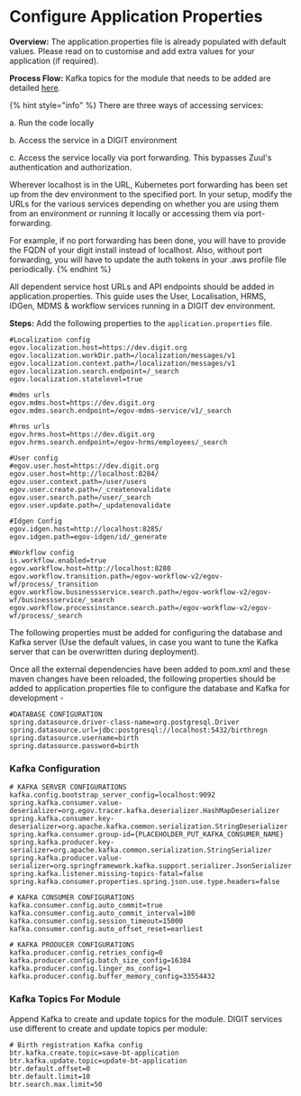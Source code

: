 # Configure Application Properties

**Overview:** The application.properties file is already populated with default values. Please read on to customise and add extra values for your application (if required).&#x20;

**Process Flow:** Kafka topics for the module that needs to be added are detailed [here](configure-application-properties.md#kafka-topics-for-module).&#x20;

{% hint style="info" %}
There are three ways of accessing services:

a. Run the code locally

b. Access the service in a DIGIT environment

c. Access the service locally via port forwarding. This bypasses Zuul's authentication and authorization.&#x20;

Wherever localhost is in the URL, Kubernetes port forwarding has been set up from the dev environment to the specified port. In your setup, modify the URLs for the various services depending on whether you are using them from an environment or running it locally or accessing them via port-forwarding.&#x20;

For example, if no port forwarding has been done, you will have to provide the FQDN of your digit install instead of localhost. Also, without port forwarding, you will have to update the auth tokens in your .aws profile file periodically.&#x20;
{% endhint %}

All dependent service host URLs and API endpoints should be added in application.properties. This guide uses the User, Localisation, HRMS, IDGen, MDMS & workflow services running in a DIGIT dev environment.&#x20;

**Steps:** Add the following properties to the `application.properties` file.

```properties
#Localization config
egov.localization.host=https://dev.digit.org
egov.localization.workDir.path=/localization/messages/v1
egov.localization.context.path=/localization/messages/v1
egov.localization.search.endpoint=/_search
egov.localization.statelevel=true

#mdms urls
egov.mdms.host=https://dev.digit.org
egov.mdms.search.endpoint=/egov-mdms-service/v1/_search

#hrms urls
egov.hrms.host=https://dev.digit.org
egov.hrms.search.endpoint=/egov-hrms/employees/_search

#User config
#egov.user.host=https://dev.digit.org
egov.user.host=http://localhost:8284/
egov.user.context.path=/user/users
egov.user.create.path=/_createnovalidate
egov.user.search.path=/user/_search
egov.user.update.path=/_updatenovalidate

#Idgen Config
egov.idgen.host=http://localhost:8285/
egov.idgen.path=egov-idgen/id/_generate

#Workflow config
is.workflow.enabled=true
egov.workflow.host=http://localhost:8280
egov.workflow.transition.path=/egov-workflow-v2/egov-wf/process/_transition
egov.workflow.businessservice.search.path=/egov-workflow-v2/egov-wf/businessservice/_search
egov.workflow.processinstance.search.path=/egov-workflow-v2/egov-wf/process/_search
```

The following properties must be added for configuring the database and Kafka server (Use the default values, in case you want to tune the Kafka server that can be overwritten during deployment).

Once all the external dependencies have been added to pom.xml and these maven changes have been reloaded, the following properties should be added to application.properties file to configure the database and Kafka for development -

```properties
#DATABASE CONFIGURATION
spring.datasource.driver-class-name=org.postgresql.Driver
spring.datasource.url=jdbc:postgresql://localhost:5432/birthregn
spring.datasource.username=birth
spring.datasource.password=birth
```

### Kafka Configuration

```properties
# KAFKA SERVER CONFIGURATIONS
kafka.config.bootstrap_server_config=localhost:9092
spring.kafka.consumer.value-deserializer=org.egov.tracer.kafka.deserializer.HashMapDeserializer
spring.kafka.consumer.key-deserializer=org.apache.kafka.common.serialization.StringDeserializer
spring.kafka.consumer.group-id={PLACEHOLDER_PUT_KAFKA_CONSUMER_NAME}
spring.kafka.producer.key-serializer=org.apache.kafka.common.serialization.StringSerializer
spring.kafka.producer.value-serializer=org.springframework.kafka.support.serializer.JsonSerializer
spring.kafka.listener.missing-topics-fatal=false
spring.kafka.consumer.properties.spring.json.use.type.headers=false

# KAFKA CONSUMER CONFIGURATIONS
kafka.consumer.config.auto_commit=true
kafka.consumer.config.auto_commit_interval=100
kafka.consumer.config.session_timeout=15000
kafka.consumer.config.auto_offset_reset=earliest

# KAFKA PRODUCER CONFIGURATIONS
kafka.producer.config.retries_config=0
kafka.producer.config.batch_size_config=16384
kafka.producer.config.linger_ms_config=1
kafka.producer.config.buffer_memory_config=33554432
```

### Kafka Topics For Module

Append Kafka to create and update topics for the module. DIGIT services use different to create and update topics per module:

```properties
# Birth registration Kafka config
btr.kafka.create.topic=save-bt-application
btr.kafka.update.topic=update-bt-application
btr.default.offset=0
btr.default.limit=10
btr.search.max.limit=50
```

